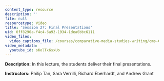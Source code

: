 ```yaml
---
content_type: resource
description: ''
file: null
resourcetype: Video
title: 'Session 27: Final Presentations'
uid: 0ff8290a-f4c4-6a93-1934-1dea6bbc6111
video_files:
  video_captions_file: /courses/comparative-media-studies-writing/cms-611j-creating-video-games-fall-2014/projects/snap/lecture-27-final-presentations/sKolTx6sxUo.vtt
video_metadata:
  youtube_id: sKolTx6sxUo
---
```


**Description:** In this lecture, the students deliver their final presentations.

**Instructors:** Philip Tan, Sara Verrilli, Richard Eberhardt, and Andrew Grant
